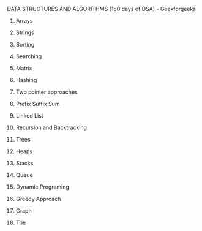 
DATA STRUCTURES AND ALGORITHMS (160 days of DSA) - Geekforgeeks

1. Arrays

2. Strings

3. Sorting

4. Searching

5. Matrix

6. Hashing

7. Two pointer approaches

8. Prefix Suffix Sum

9. Linked List

10. Recursion  and Backtracking

11. Trees

12. Heaps

13. Stacks 

14. Queue

15. Dynamic Programing

16. Greedy Approach

17. Graph

18. Trie 

 

    
